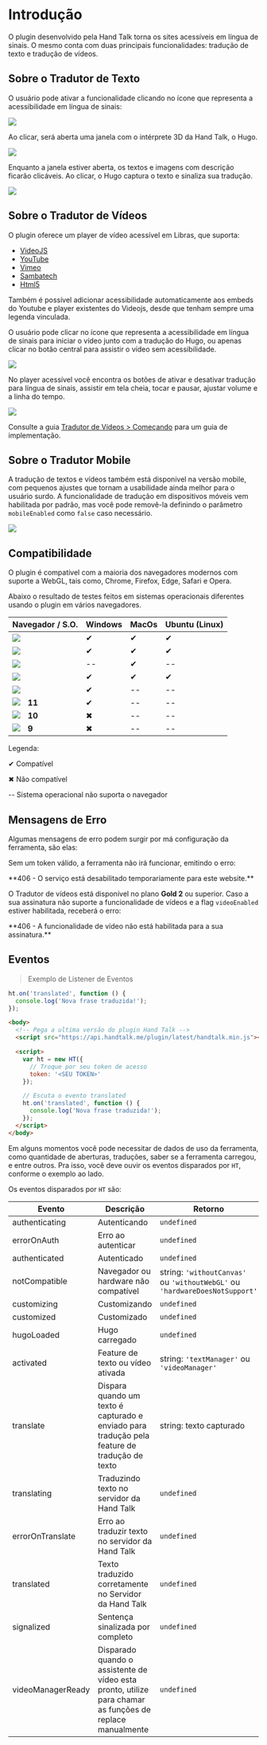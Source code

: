 <h1 id='introducao'>Introdução</h1>

O plugin desenvolvido pela Hand Talk torna os sites acessíveis em língua de sinais. O mesmo conta com duas principais funcionalidades: tradução de texto e tradução de vídeos.

<h2 id='sobre-o-tradutor-de-texto'>Sobre o Tradutor de Texto</h2>

O usuário pode ativar a funcionalidade clicando no ícone que representa a acessibilidade em língua de sinais:

![](images/screenshoots/tradutor-de-sites.png)

Ao clicar, será aberta uma janela com o intérprete 3D da Hand Talk, o Hugo.
  
![](images/screenshoots/tradutor-de-sites-2.png)

Enquanto a janela estiver aberta, os textos e imagens com descrição ficarão clicáveis. Ao clicar, o Hugo captura o texto e sinaliza sua tradução.

![](images/screenshoots/tradutor-de-sites-3.png)

<h2 id='sobre-o-tradutor-de-videos'>Sobre o Tradutor de Vídeos</h2>

O plugin oferece um player de vídeo acessível em Libras, que suporta:

- [VideoJS](https://videojs.com)
- [YouTube](https://www.youtube.com/)
- [Vimeo](https://vimeo.com/pt-br/)
- [Sambatech](https://www.sambatech.com.br/)
- [Html5](https://www.w3schools.com/htmL/html5_video.asp)

Também é possível adicionar acessibilidade automaticamente aos embeds do Youtube e player existentes do Videojs, desde que tenham sempre uma legenda vinculada.

O usuário pode clicar no ícone que representa a acessibilidade em língua de sinais para iniciar o vídeo junto com a tradução do Hugo, ou apenas clicar no botão central para assistir o vídeo sem acessibilidade.

![](images/screenshoots/tradutor-de-videos.png)

No player acessível você encontra os botões de ativar e desativar tradução para língua de sinais, assistir em tela cheia, tocar e pausar, ajustar volume e a linha do tempo.

![](images/screenshoots/tradutor-de-videos-2.png)

Consulte a guia [Tradutor de Vídeos > Começando](index.html?html#comecando-tradutor-de-videos) para um guia de implementação.

<h2 id='sobre-o-tradutor-mobile'>Sobre o Tradutor Mobile</h2>

A tradução de textos e vídeos também está disponivel na versão mobile, com pequenos ajustes que tornam a usabilidade ainda melhor para o usuário surdo.
A funcionalidade de tradução em dispositivos móveis vem habilitada por padrão, mas você pode removê-la definindo o parâmetro `mobileEnabled` como `false` caso necessário.

![](images/screenshoots/tradutor-mobile.jpg)

<h2 id='compatibilidade'>Compatibilidade</h2>

O plugin é compatível com a maioria dos navegadores modernos com suporte a WebGL, tais como, Chrome, Firefox, Edge, Safari e Opera.

Abaixo o resultado de testes feitos em sistemas operacionais diferentes usando o plugin em vários navegadores.

| Navegador / S.O.     | Windows | MacOs | Ubuntu (Linux) |
| -------------------- | ------- | ----- | -------------- |
|![](images/icons/chrome.png)    | ✔       | ✔     | ✔             |
|![](images/icons/firefox.png)    | ✔       | ✔     | ✔             |
|![](images/icons/opera.png)    | --      | ✔     | --             |
|![](images/icons/safari.png)   | ✔       | ✔     | ✔             |
|![](images/icons/edge.png)   | ✔       | --    | --             |
|![](images/icons/internet-explorer.png)<span style="margin-left: 15px;">**11**</span>   | ✔       | --    | --             |
|![](images/icons/internet-explorer.png)<span style="margin-left: 15px;">**10**</span>   | ✖       | --    | --             |
|![](images/icons/internet-explorer.png)<span style="margin-left: 15px;">**9**</span>  | ✖       | --    | --             |
  
Legenda:

✔ Compatível

✖ Não compatível

-- Sistema operacional não suporta o navegador

<h2 id='mensagens-de-erro'>Mensagens de Erro</h2>

Algumas mensagens de erro podem surgir por má configuração da ferramenta, são elas:

Sem um token válido, a ferramenta não irá funcionar, emitindo o erro:

<aside class="warning">
**406 - O serviço está desabilitado temporariamente para este website.**
</aside>

O Tradutor de vídeos está disponível no plano **Gold 2** ou superior. Caso a sua assinatura não suporte a funcionalidade de vídeos e a flag `videoEnabled` estiver habilitada, receberá o erro:

<aside class="warning">
**406 - A funcionalidade de vídeo não está habilitada para a sua assinatura.**
</aside>

<h2 id='eventos-introducao'>Eventos</h2>

> Exemplo de Listener de Eventos

```javascript
ht.on('translated', function () {
  console.log('Nova frase traduzida!');
});
```

```html
<body>
  <!-- Pega a ultima versão do plugin Hand Talk -->
  <script src="https://api.handtalk.me/plugin/latest/handtalk.min.js"></script>

  <script>
    var ht = new HT({
      // Troque por seu token de acesso
      token: '<SEU TOKEN>'
    });

    // Escuta o evento translated
    ht.on('translated', function () {
      console.log('Nova frase traduzida!');
    });
  </script>
</body>
```

Em alguns momentos você pode necessitar de dados de uso da ferramenta, como quantidade de aberturas, traduções, saber se a ferramenta carregou, e entre outros.
Pra isso, você deve ouvir os eventos disparados por `HT`, conforme o exemplo ao lado.

Os eventos disparados por `HT` são:

| Evento | Descrição | Retorno |
|---|---|---|
| authenticating | Autenticando | ```undefined``` |
| errorOnAuth | Erro ao autenticar | ```undefined``` |
| authenticated | Autenticado | ```undefined``` |
| notCompatible | Navegador ou hardware não compatível | string: ```'withoutCanvas'``` ou ```'withoutWebGL'``` ou ```'hardwareDoesNotSupport'``` |
| customizing | Customizando | ```undefined``` |
| customized | Customizado | ```undefined``` |
| hugoLoaded | Hugo carregado | ```undefined``` |
| activated | Feature de texto ou vídeo ativada | string: ```'textManager'``` ou ```'videoManager'``` |
| translate | Dispara quando um texto é capturado e enviado para tradução pela feature de tradução de texto | string: texto capturado |
| translating | Traduzindo texto no servidor da Hand Talk | ```undefined``` |
| errorOnTranslate | Erro ao traduzir texto no servidor da Hand Talk | ```undefined``` |
| translated | Texto traduzido corretamente no Servidor da Hand Talk | ```undefined``` |
| signalized | Sentença sinalizada por completo | ```undefined``` |
| videoManagerReady | Disparado quando o assistente de vídeo esta pronto, utilize para chamar as funções de replace manualmente | ```undefined``` |
